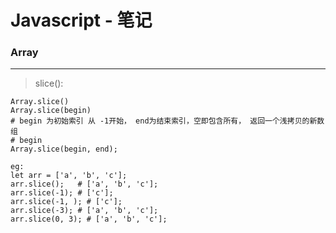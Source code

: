 # Javascript - 笔记

### Array
---
> slice():
    

    Array.slice()
    Array.slice(begin)
    # begin 为初始索引 从 -1开始， end为结束索引，空即包含所有， 返回一个浅拷贝的新数组
    # begin
    Array.slice(begin, end); 

    eg:
    let arr = ['a', 'b', 'c'];
    arr.slice();   # ['a', 'b', 'c'];
    arr.slice(-1); # ['c'];
    arr.slice(-1, ); # ['c'];
    arr.slice(-3); # ['a', 'b', 'c'];
    arr.slice(0, 3); # ['a', 'b', 'c'];

> 
